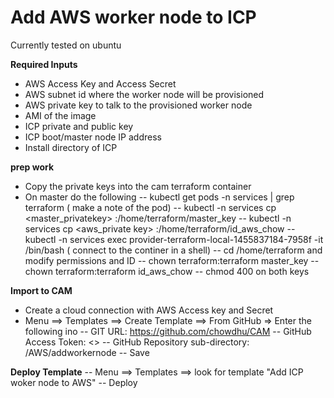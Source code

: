 # Add AWS worker node to ICP
Currently tested on ubuntu

**Required Inputs**
- AWS Access Key and Access Secret
- AWS subnet id where the worker node will be provisioned
- AWS private key to talk to the provisioned worker node
- AMI of the image
- ICP private and public key
- ICP boot/master node IP address
- Install directory of ICP

**prep work**
- Copy the private keys into the cam terraform container
- On master do the following
  -- kubectl get pods -n services | grep terraform ( make a note of the pod)
  -- kubectl -n services cp <master_privatekey> <provider-terraform-local-1455837184-7958f>:/home/terraform/master_key
  -- kubectl -n services cp <aws_private key> <provider-terraform-local-1455837184-7958f>:/home/terraform/id_aws_chow
  -- kubectl -n services exec provider-terraform-local-1455837184-7958f -it /bin/bash ( connect to the continer in a shell)
  -- cd /home/terraform and modify permissions and ID
   -- chown terraform:terraform master_key
   -- chown terraform:terraform id_aws_chow
   -- chmod 400 on both keys

**Import to CAM**
- Create a cloud connection with AWS Access key and Secret
- Menu ==> Templates ==> Create Template ==> From GitHub => Enter the following ino
  -- GIT URL: https://github.com/chowdhu/CAM
  -- GitHub Access Token: <>
  -- GitHub Repository sub-directory: /AWS/addworkernode
  -- Save

**Deploy Template**
-- Menu ==> Templates ==> look for template "Add ICP woker node to AWS"
-- Deploy
